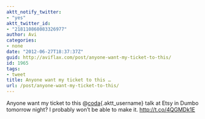 ```yaml
---
aktt_notify_twitter:
- "yes"
aktt_twitter_id:
- "218110868083326977"
author: Avi
categories:
- none
date: "2012-06-27T18:37:37Z"
guid: http://aviflax.com/post/anyone-want-my-ticket-to-this/
id: 1965
tags:
- tweet
title: Anyone want my ticket to this …
url: /post/anyone-want-my-ticket-to-this/
---
```

Anyone want my ticket to this @[coda](http://twitter.com/coda){.aktt_username} talk at Etsy in Dumbo tomorrow night? I probably won’t be able to make it. <a href="http://t.co/4QGMDk1E" rel="nofollow">http://t.co/4QGMDk1E</a>